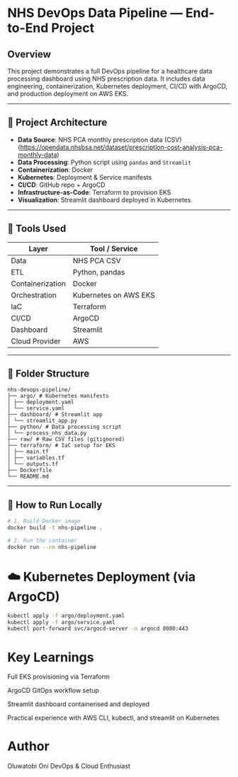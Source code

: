 # NHS DevOps Data Pipeline — End-to-End Project

## Overview
This project demonstrates a full DevOps pipeline for a healthcare data processing dashboard using NHS prescription data. It includes data engineering, containerization, Kubernetes deployment, CI/CD with ArgoCD, and production deployment on AWS EKS.

---

## 🚀 Project Architecture

- **Data Source**: NHS PCA monthly prescription data (CSV) (https://opendata.nhsbsa.net/dataset/prescription-cost-analysis-pca-monthly-data)
- **Data Processing**: Python script using `pandas` and `Streamlit `
- **Containerization**: Docker
- **Kubernetes**: Deployment & Service manifests
- **CI/CD**: GitHub repo + ArgoCD
- **Infrastructure-as-Code**: Terraform to provision EKS
- **Visualization**: Streamlit dashboard deployed in Kubernetes

---

## 🧱 Tools Used

| Layer             | Tool / Service           |
|------------------|--------------------------|
| Data             | NHS PCA CSV              |
| ETL              | Python, pandas           |
| Containerization | Docker                   |
| Orchestration    | Kubernetes on AWS EKS    |
| IaC              | Terraform                |
| CI/CD            | ArgoCD                   |
| Dashboard        | Streamlit                |
| Cloud Provider   | AWS                      |

---

## 📂 Folder Structure
```
nhs-devops-pipeline/
├── argo/ # Kubernetes manifests
│ ├── deployment.yaml
│ └── service.yaml
├── dashboard/ # Streamlit app
│ └── streamlit_app.py
├── python/ # Data processing script
│ └── process_nhs_data.py
├── raw/ # Raw CSV files (gitignored)
├── terraform/ # IaC setup for EKS
│ ├── main.tf
│ ├── variables.tf
│ └── outputs.tf
├── Dockerfile
└── README.md
```

---

## 🧪 How to Run Locally

```bash
# 1. Build Docker image
docker build -t nhs-pipeline .

# 2. Run the container
docker run --rm nhs-pipeline
```

# ☁️ Kubernetes Deployment (via ArgoCD)
```bash
kubectl apply -f argo/deployment.yaml
kubectl apply -f argo/service.yaml
kubectl port-forward svc/argocd-server -n argocd 8080:443
```
# Key Learnings
Full EKS provisioning via Terraform

ArgoCD GitOps workflow setup

Streamlit dashboard containerised and deployed

Practical experience with AWS CLI, kubectl, and streamlit on Kubernetes

# Author
Oluwatobi Oni
DevOps & Cloud Enthusiast
